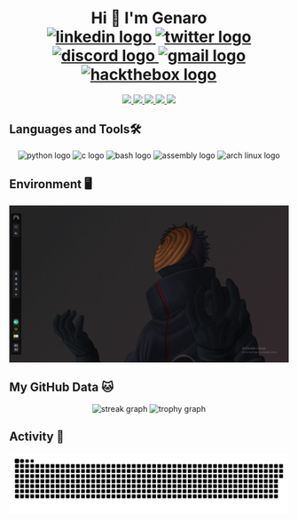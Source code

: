 <h1 align="center">Hi 👋 I'm Genaro
<div align="center">
  <a href="https://www.linkedin.com/in/tu-usuario/" target="_blank">
    <img src="https://img.shields.io/static/v1?message=LinkedIn&logo=linkedin&label=&color=0077B5&logoColor=white&labelColor=&style=for-the-badge" height="25" alt="linkedin logo" />
  </a>
  <a href="https://twitter.com/tu-usuario" target="_blank">
    <img src="https://img.shields.io/static/v1?message=Twitter&logo=twitter&label=&color=1DA1F2&logoColor=white&labelColor=&style=for-the-badge" height="25" alt="twitter logo" />
  </a>
  <a href="https://discordapp.com/users/tu-id" target="_blank">
    <img src="https://img.shields.io/static/v1?message=Discord&logo=discord&label=&color=7289DA&logoColor=white&labelColor=&style=for-the-badge" height="25" alt="discord logo" />
  </a>
  <a href="mailto:tu-correo@gmail.com" target="_blank">
    <img src="https://img.shields.io/static/v1?message=Gmail&logo=gmail&label=&color=D14836&logoColor=white&labelColor=&style=for-the-badge" height="25" alt="gmail logo" />
  </a>
  <a href="https://app.hackthebox.com/profile/tu-id" target="_blank">
    <img src="https://img.shields.io/static/v1?message=HackTheBox&logo=hackthebox&label=&color=9FEF00&logoColor=black&labelColor=&style=for-the-badge" height="25" alt="hackthebox logo" />
  </a>
</div>

</h1>


<div align="center">

  <!-- Primera fila -->
  <a href="https://github.com/g3kzzz/IDoraptor">
    <img src="https://github-readme-stats.vercel.app/api/pin/?username=g3kzzz&repo=IDoraptor&theme=dracula&hide_border=false" />
  </a>
  <a href="https://github.com/g3kzzz/dotfiles">
    <img src="https://github-readme-stats.vercel.app/api/pin/?username=g3kzzz&repo=dotfiles&theme=dracula&hide_border=false" />
  </a>

  <!-- Segunda fila -->
  <a href="https://github.com/g3kzzz/archTools">
    <img src="https://github-readme-stats.vercel.app/api/pin/?username=g3kzzz&repo=archTools&theme=dracula&hide_border=false" />
  </a>
  <a href="https://github.com/g3kzzz/g3web">
    <img src="https://github-readme-stats.vercel.app/api/pin/?username=g3kzzz&repo=g3web&theme=dracula&hide_border=false" />
  </a>

  <!-- Tercera fila -->
  <a href="https://github.com/g3kzzz/tools">
    <img src="https://github-readme-stats.vercel.app/api/pin/?username=g3kzzz&repo=tools&theme=dracula&hide_border=false" />
  </a>

</div>


<h2 align="left">Languages and Tools🛠️</h2>

<div align="center">
  <img src="https://skillicons.dev/icons?i=python" height="60" alt="python logo" />
  <img src="https://skillicons.dev/icons?i=c" height="60" alt="c logo" />
  <img src="https://skillicons.dev/icons?i=bash" height="60" alt="bash logo" />
  <img src="https://cdn.simpleicons.org/assemblyscript/007AAC" height="48" alt="assembly logo" />
  <img src="https://cdn.simpleicons.org/archlinux/1793D1" height="48" alt="arch linux logo" />
</div>

###
<h2 align="left">Environment 🖥️</h2>

<div align="center">
  <img src="img.jpeg" alt="Pinned repos screenshot" width="800"/>
</div>



###

<h2 align="left">My GitHub Data 🐱</h2>

<div align="center">
  <img src="https://streak-stats.demolab.com?user=g3kzzz&locale=en&mode=daily&theme=dracula&hide_border=false&border_radius=5&order=3" height="150" alt="streak graph" />
  <img src="https://github-profile-trophy.vercel.app?username=g3kzzz&theme=dracula&column=-1&row=1&margin-w=8&margin-h=8&no-bg=false&no-frame=false&order=4" height="150" alt="trophy graph" />
</div>

###

<h2 align="left">Activity 🎯</h2>

![snake gif](https://github.com/g3kzzz/g3kzzz/blob/output/github-snake-dark.svg)
